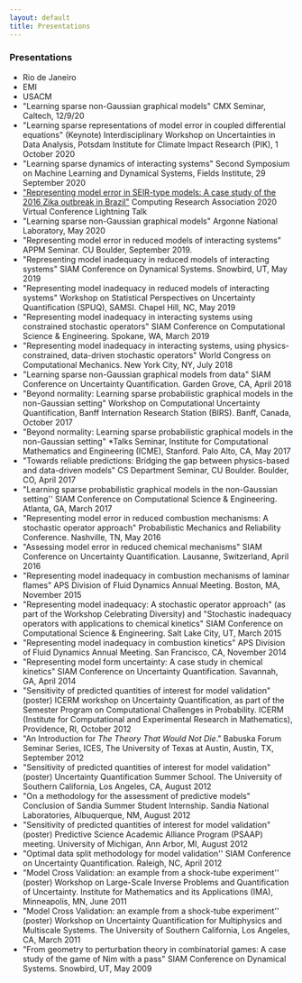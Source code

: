 ```yaml
---
layout: default
title: Presentations
---
```

### Presentations
<ul>
<li> Rio de Janeiro </li>
<li> EMI </li>
<li> USACM </li>
<li>"Learning sparse non-Gaussian graphical models" CMX Seminar, Caltech, 12/9/20</li>

<li>"Learning sparse representations of model error in coupled
differential equations" (Keynote) Interdisciplinary Workshop on Uncertainties
in Data Analysis, Potsdam Institute for Climate Impact Research (PIK), 1
October 2020</li>

<li> "Learning sparse dynamics of interacting systems" Second Symposium on
Machine Learning and Dynamical Systems, Fields Institute, 29 September
2020</li>

<li><a
href="https://www.youtube.com/watch?v=38eCan3Ullg&list=PL6AeXx75lHyyqKgfRmlSM4QUEna0dWDza&index=6">"Representing
model error in SEIR-type models: A case study of the 2016 Zika outbreak in
Brazil"</a> Computing Research Association 2020 Virtual Conference Lightning
Talk</li>

<li>"Learning sparse non-Gaussian graphical models" Argonne National Laboratory, May 2020</li>

 <li> "Representing model error in reduced models of interacting
 systems" APPM Seminar. CU Boulder, September 2019.</li>

 <li> "Representing model inadequacy in reduced models of interacting
 systems" SIAM Conference on Dynamical Systems. Snowbird, UT, May 2019</li>

  <li> "Representing model inadequacy in reduced models of interacting systems"
  Workshop on Statistical Perspectives on Uncertainty Quantification (SPUQ),
  SAMSI. Chapel Hill, NC, May 2019</li>

  <li> "Representing model inadequacy in interacting systems using constrained
  stochastic operators" SIAM Conference on Computational Science &
  Engineering. Spokane, WA, March 2019</li>

  <li> "Representing model inadequacy in interacting systems, using
  physics-constrained, data-driven stochastic operators" World Congress on
  Computational Mechanics. New York City, NY, July 2018</li>

  <li> "Learning sparse non-Gaussian graphical models from data" SIAM
  Conference on Uncertainty Quantification. Garden Grove, CA, April 2018</li>

  <li> "Beyond normality: Learning sparse probabilistic graphical models in the
  non-Gaussian setting" Workshop on Computational Uncertainty Quantification,
  Banff Internation Research Station (BIRS). Banff, Canada, October 2017</li>

  <li> "Beyond normality: Learning sparse probabilistic graphical models in the non-Gaussian
      setting" *Talks Seminar, Institute for Computational Mathematics and Engineering (ICME), Stanford. Palo Alto, CA, May 2017</li>

  <li> "Towards reliable predictions: Bridging the gap between physics-based and data-driven
      models" CS Department Seminar, CU Boulder. Boulder, CO, April 2017</li>

  <li> "Learning sparse probabilistic graphical models in the non-Gaussian setting'' SIAM Conference on
  Computational Science & Engineering. Atlanta, GA, March 2017</li>

  <li> "Representing model error in reduced combustion mechanisms: A stochastic operator
      approach"
  Probabilistic Mechanics and Reliability Conference. Nashville, TN, May 2016</li>

  <li> "Assessing model error in reduced chemical mechanisms" SIAM Conference on
  Uncertainty Quantification. Lausanne, Switzerland, April 2016</li>

  <li> "Representing model inadequacy in combustion mechanisms of laminar flames" APS Division of
  Fluid Dynamics Annual Meeting. Boston, MA, November 2015</li>

  <li> "Representing model inadequacy: A stochastic operator approach" (as
   part of the Workshop Celebrating Diversity) and "Stochastic inadequacy
   operators with applications to chemical kinetics" SIAM Conference on
   Computational Science & Engineering. Salt Lake City, UT, March 2015</li>

  <li> "Representing model inadequacy in combustion kinetics" APS Division of
  Fluid Dynamics Annual Meeting. San Francisco, CA, November 2014</li>

  <li> "Representing model form uncertainty: A case study in chemical kinetics"
  SIAM Conference on Uncertainty Quantification. Savannah, GA, April 2014
  </li>

  <li> "Sensitivity of predicted quantities of interest for model validation"
  (poster) ICERM workshop on Uncertainty Quantification, as part of the
  Semester Program on Computational Challenges in Probability. ICERM (Institute
  for Computational and Experimental Research in Mathematics), Providence, RI,
  October 2012</li>

  <li> "An Introduction for <i>The Theory That Would Not Die</i>." Babuska
  Forum Seminar Series, ICES, The University of Texas at Austin, Austin, TX,
  September 2012</li>

<li> "Sensitivity of predicted quantities of interest for model validation"
(poster) Uncertainty Quantification Summer School. The University of Southern
California, Los Angeles, CA, August 2012</li>

  <li> "On a methodology for the assessment of predictive models" Conclusion of
  Sandia Summer Student Internship. Sandia National Laboratories, Albuquerque,
  NM, August 2012</li>

<li> "Sensitivity of predicted quantities of interest for model validation"
(poster) Predictive Science Academic Alliance Program (PSAAP) meeting.
University of Michigan, Ann Arbor, MI, August 2012</li>

  <li> "Optimal data split methodology for model validation'' SIAM Conference
   on Uncertainty Quantification. Raleigh, NC, April 2012</li>

<li> "Model Cross Validation: an example from a shock-tube experiment''
(poster) Workshop on Large-Scale Inverse Problems and Quantification of
Uncertainty. Institute for Mathematics and its Applications (IMA), Minneapolis,
MN, June 2011</li>

  <li> "Model Cross Validation: an example from a shock-tube experiment''
  (poster) Workshop on Uncertainty Quantification for Multiphysics and
  Multiscale Systems. The University of Southern California, Los Angeles, CA,
  March 2011</li>

  <li> "From geometry to perturbation theory in combinatorial games: A case
  study of the game of Nim with a pass" SIAM Conference on Dynamical Systems.
  Snowbird, UT, May 2009</li>
  </ul>
